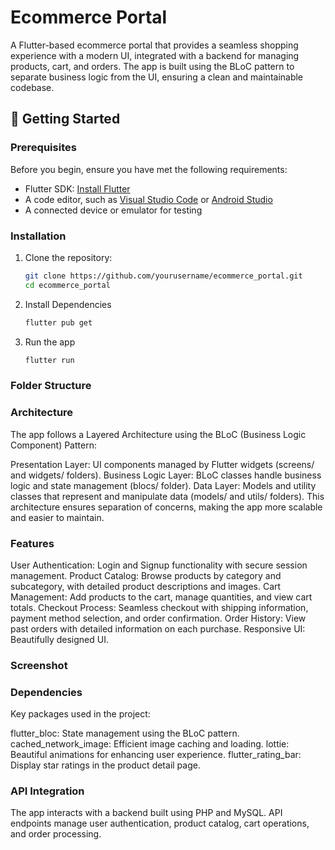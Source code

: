 # Ecommerce Portal

A Flutter-based ecommerce portal that provides a seamless shopping experience with a modern UI, integrated with a backend for managing products, cart, and orders. The app is built using the BLoC pattern to separate business logic from the UI, ensuring a clean and maintainable codebase.

## 🚀 Getting Started

### Prerequisites

Before you begin, ensure you have met the following requirements:

- Flutter SDK: [Install Flutter](https://flutter.dev/docs/get-started/install)
- A code editor, such as [Visual Studio Code](https://code.visualstudio.com/) or [Android Studio](https://developer.android.com/studio)
- A connected device or emulator for testing

### Installation

1. Clone the repository:
   ```bash
   git clone https://github.com/yourusername/ecommerce_portal.git
   cd ecommerce_portal

2. Install Dependencies
   ```bash
   flutter pub get

3. Run the app
   ```bash
   flutter run
   
### Folder Structure



### Architecture
The app follows a Layered Architecture using the BLoC (Business Logic Component) Pattern:

Presentation Layer: UI components managed by Flutter widgets (screens/ and widgets/ folders).
Business Logic Layer: BLoC classes handle business logic and state management (blocs/ folder).
Data Layer: Models and utility classes that represent and manipulate data (models/ and utils/ folders).
This architecture ensures separation of concerns, making the app more scalable and easier to maintain.

### Features
User Authentication: Login and Signup functionality with secure session management.
Product Catalog: Browse products by category and subcategory, with detailed product descriptions and images.
Cart Management: Add products to the cart, manage quantities, and view cart totals.
Checkout Process: Seamless checkout with shipping information, payment method selection, and order confirmation.
Order History: View past orders with detailed information on each purchase.
Responsive UI: Beautifully designed UI.

### Screenshot

### Dependencies
Key packages used in the project:

flutter_bloc: State management using the BLoC pattern.
cached_network_image: Efficient image caching and loading.
lottie: Beautiful animations for enhancing user experience.
flutter_rating_bar: Display star ratings in the product detail page.

### API Integration

The app interacts with a backend built using PHP and MySQL. API endpoints manage user authentication, product catalog, cart operations, and order processing. 

